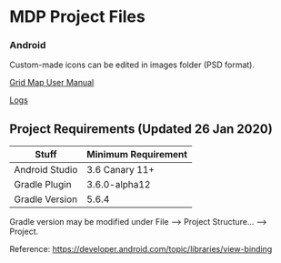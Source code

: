 # MDP Project Files
### Android
Custom-made icons can be edited in images folder (PSD format).

[Grid Map User Manual](https://github.com/101011101001010/MDP-Android/wiki/Grid-Map-User-Manual)

[Logs](https://github.com/101011101001010/MDP/wiki/Android-Changelog)

## Project Requirements (Updated 26 Jan 2020)
| Stuff          | Minimum Requirement |	
| -------------- | ------------------- |     
| Android Studio | 3.6 Canary 11+ |
| Gradle Plugin  | 3.6.0-alpha12  | 
| Gradle Version | 5.6.4          | 

Gradle version may be modified under File --> Project Structure... --> Project.

Reference: https://developer.android.com/topic/libraries/view-binding
